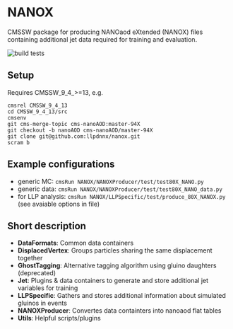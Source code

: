 # NANOX
CMSSW package for producing NANOaod eXtended (NANOX) files containing additional jet data required for training and evaluation.

![build tests](https://travis-ci.org/LLPDNNX/NANOX.svg?branch=master)

## Setup
Requires CMSSW_9_4_>=13, e.g.
```
cmsrel CMSSW_9_4_13
cd CMSSW_9_4_13/src
cmsenv
git cms-merge-topic cms-nanoAOD:master-94X
git checkout -b nanoAOD cms-nanoAOD/master-94X
git clone git@github.com:llpdnnx/nanox.git
scram b
```

## Example configurations
* generic MC: `cmsRun NANOX/NANOXProducer/test/test80X_NANO.py`
* generic data: `cmsRun NANOX/NANOXProducer/test/test80X_NANO_data.py`
* for LLP analysis: `cmsRun NANOX/LLPSpecific/test/produce_80X_NANOX.py` (see avaiable options in file)

## Short description

* **DataFormats**: Common data containers
* **DisplacedVertex**: Groups particles sharing the same displacement together  
* **GhostTagging**: Alternative tagging algorithm using gluino daughters (deprecated)
* **Jet**: Plugins & data containers to generate and store additional jet variables for training
* **LLPSpecific**: Gathers and stores additional information about simulated gluinos in events
* **NANOXProducer**: Convertes data containters into nanoaod flat tables
* **Utils**: Helpful scripts/plugins
